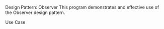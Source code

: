 Design Pattern: Observer
This program demonstrates and effective use of the Observer design pattern.

Use Case
